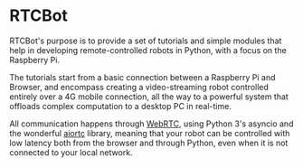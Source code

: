 # RTCBot

RTCBot's purpose is to provide a set of tutorials and simple modules that help in developing remote-controlled robots in Python, with a focus on the Raspberry Pi.

The tutorials start from a basic connection between a Raspberry Pi and Browser, and encompass
creating a video-streaming robot controlled entirely over a 4G mobile connection,
all the way to a powerful system that offloads complex computation to a desktop PC in real-time.

All communication happens through [WebRTC](https://en.wikipedia.org/wiki/WebRTC),
using Python 3's asyncio and the wonderful [aiortc](https://github.com/jlaine/aiortc) library,
meaning that your robot can be controlled with low latency both from the browser and through Python,
even when it is not connected to your local network.
